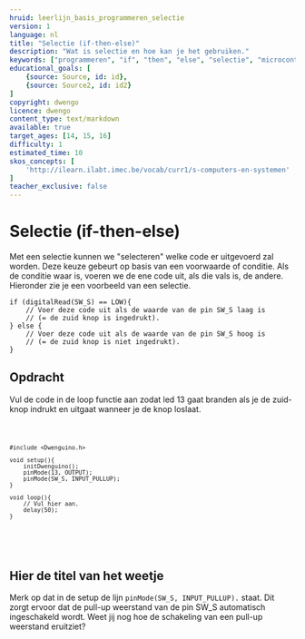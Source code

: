 ```yaml
---
hruid: leerlijn_basis_programmeren_selectie
version: 1
language: nl
title: "Selectie (if-then-else)"
description: "Wat is selectie en hoe kan je het gebruiken."
keywords: ["programmeren", "if", "then", "else", "selectie", "microcontroller", "µC", "arduino", "dwenguino"]
educational_goals: [
    {source: Source, id: id}, 
    {source: Source2, id: id2}
]
copyright: dwengo
licence: dwengo
content_type: text/markdown
available: true
target_ages: [14, 15, 16]
difficulty: 1
estimated_time: 10
skos_concepts: [
    'http://ilearn.ilabt.imec.be/vocab/curr1/s-computers-en-systemen'
]
teacher_exclusive: false
---
```


# Selectie (if-then-else)

Met een selectie kunnen we "selecteren" welke code er uitgevoerd zal worden. Deze keuze gebeurt op basis van een voorwaarde of conditie. Als de conditie waar is, voeren we de ene code uit, als die vals is, de andere. Hieronder zie je een voorbeeld van een selectie.

```arduino
if (digitalRead(SW_S) == LOW){
    // Voer deze code uit als de waarde van de pin SW_S laag is 
    // (= de zuid knop is ingedrukt).
} else {
    // Voer deze code uit als de waarde van de pin SW_S hoog is 
    // (= de zuid knop is niet ingedrukt).
}
```


<div class="dwengo-content assignment">
    <h2 class="title">Opdracht</h2>
    <div class="content">
        Vul de code in de loop functie aan zodat led 13 gaat branden als je de zuid-knop indrukt en uitgaat wanneer je de knop loslaat. 
        <div class="dwengo-content dwengo-code-simulator">
        <pre>
<code class="language-cpp">

    #include <Dwenguino.h>

    void setup(){
        initDwenguino();
        pinMode(13, OUTPUT);
        pinMode(SW_S, INPUT_PULLUP);
    }

    void loop(){
        // Vul hier aan.
        delay(50);
    }
</code>
        </pre> 
        </div>
    </div>
</div>

<div class="dwengo-content sideinfo">
    <h2 class="title">Hier de titel van het weetje</h2>
    <div class="content">
        Merk op dat in de setup de lijn <code class="language-cpp">pinMode(SW_S, INPUT_PULLUP).</code> staat. Dit zorgt ervoor dat de pull-up weerstand van de pin SW_S automatisch ingeschakeld wordt. Weet jij nog hoe de schakeling van een pull-up weerstand eruitziet?
    </div>
</div>